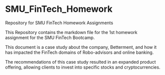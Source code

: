 # SMU_FinTech_Homework
Repository for SMU FinTech Homework Assignments

This Repository contains the markdown file for the 1st homework assignment for the SMU FinTech Bootcamp.

This document is a case study about the company, Betterment, and how it has impacted the FinTech domains of Robo-advisors and online banking.

The recommendations of this case study resulted in an expanded product offering, allowing clients to invest into specific stocks and cryptocurrencies.
